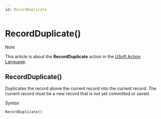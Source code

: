 ```yaml
---
id: RecordDuplicate
---
```


# RecordDuplicate()



> [!NOTE]
> This article is about the **RecordDuplicate** action in the [USoft Action Language](/docs/Task%20flow/Action%20Language%20reference/USoft%20Action%20Language.md).

## **RecordDuplicate()**

Duplicates the record above the current record into the current record. The current record must be a new record that is not yet committed or saved.

*Syntax*

```
RecordDuplicate()
```

 